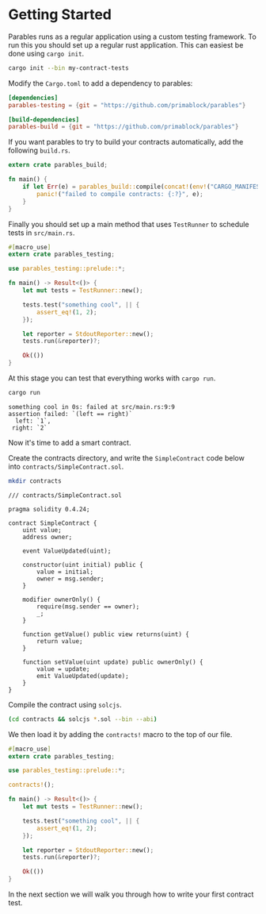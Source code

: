 # Getting Started

Parables runs as a regular application using a custom testing framework.
To run this you should set up a regular rust application. This can easiest be done using `cargo init`.

```bash
cargo init --bin my-contract-tests
```

Modify the `Cargo.toml` to add a dependency to parables:

```toml
[dependencies]
parables-testing = {git = "https://github.com/primablock/parables"}

[build-dependencies]
parables-build = {git = "https://github.com/primablock/parables"}
```

If you want parables to try to build your contracts automatically, add the following `build.rs`.

```rust
extern crate parables_build;

fn main() {
    if let Err(e) = parables_build::compile(concat!(env!("CARGO_MANIFEST_DIR"), "/contracts")) {
        panic!("failed to compile contracts: {:?}", e);
    }
}
```

Finally you should set up a main method that uses `TestRunner` to schedule tests in `src/main.rs`.

```rust
#[macro_use]
extern crate parables_testing;

use parables_testing::prelude::*;

fn main() -> Result<()> {
    let mut tests = TestRunner::new();

    tests.test("something cool", || {
        assert_eq!(1, 2);
    });

    let reporter = StdoutReporter::new();
    tests.run(&reporter)?;

    Ok(())
}
```

At this stage you can test that everything works with `cargo run`.

```bash
cargo run
```

```
something cool in 0s: failed at src/main.rs:9:9
assertion failed: `(left == right)`
  left: `1`,
 right: `2`
```

Now it's time to add a smart contract.

Create the contracts directory, and write the `SimpleContract` code below into
`contracts/SimpleContract.sol`.

```bash
mkdir contracts
```

```solidity
/// contracts/SimpleContract.sol

pragma solidity 0.4.24;

contract SimpleContract {
    uint value;
    address owner;

    event ValueUpdated(uint);

    constructor(uint initial) public {
        value = initial;
        owner = msg.sender;
    }

    modifier ownerOnly() {
        require(msg.sender == owner);
        _;
    }

    function getValue() public view returns(uint) {
        return value;
    }

    function setValue(uint update) public ownerOnly() {
        value = update;
        emit ValueUpdated(update);
    }
}
```

Compile the contract using `solcjs`.

```bash
(cd contracts && solcjs *.sol --bin --abi)
```

We then load it by adding the `contracts!` macro to the top of our file.

```rust
#[macro_use]
extern crate parables_testing;

use parables_testing::prelude::*;

contracts!();

fn main() -> Result<()> {
    let mut tests = TestRunner::new();

    tests.test("something cool", || {
        assert_eq!(1, 2);
    });

    let reporter = StdoutReporter::new();
    tests.run(&reporter)?;

    Ok(())
}
```

In the next section we will walk you through how to write your first contract test.
